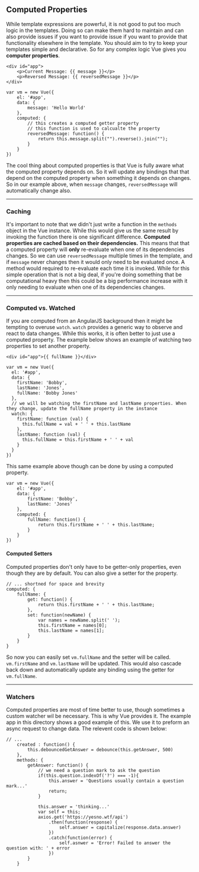 ## Computed Properties ##
While template expressions are powerful, it is not good to put too much logic in the templates. Doing so can make them hard to maintain and can also provide issues if you want to provide issue if you want to provide that functionality elsewhere in the template. You should aim to try to keep your templates simple and declarative. So for any complex logic Vue gives you **computer properties**.

```
<div id="app">
    <p>Current Message: {{ message }}</p>
    <p>Reversed Message: {{ reversedMessage }}</p>
</div>

var vm = new Vue({
    el: '#app',
    data: {
        message: 'Hello World'
    },
    computed: {
        // this creates a computed getter property
        // this function is used to calcualte the property
        reversedMessage: function() {
            return this.message.split("").reverse().join("");
        }
    }
})
```

The cool thing about computed properties is that Vue is fully aware what the computed property depends on. So it will update any bindings that that depend on the computed property when something it depends on changes. So in our example above, when `message` changes, `reversedMessage` will automatically change also.

---

### Caching ###
It's important to note that we didn't just write a function in the `methods` object in the Vue instance. While this would give us the same result by invoking the function there is one significant difference. **Computed properties are cached based on their dependencies.** This means that that a computed property will **only** re-evaluate when one of its dependencies changes. So we can use `reversedMessage` multiple times in the template, and if `message` never changes then it would only need to be evaluated once. A method would required to re-evaluate each time it is invoked. While for this simple operation that is not a big deal, if you're doing something that be computational heavy then this could be a big performance increase with it only needing to evaluate when one of its dependencies changes.

---

### Computed vs. Watched ###
If you are computed from an AngularJS background then it might be tempting to overuse `watch`. `watch` provides a generic way to observe and react to data changes. While this works, it is often better to just use a computed property. The example below shows an example of watching two properties to set another property.

```
<div id="app">{{ fullName }}</div>

var vm = new Vue({
  el: '#app',
  data: {
    firstName: 'Bobby',
    lastName: 'Jones',
    fullName: 'Bobby Jones'
  },
  // we will be watching the firstName and lastName properties. When they change, update the fullName property in the instance
  watch: {
    firstName: function (val) {
      this.fullName = val + ' ' + this.lastName
    },
    lastName: function (val) {
      this.fullName = this.firstName + ' ' + val
    }
  }
})
```

This same example above though can be done by using a computed property.
```
var vm = new Vue({
    el: '#app',
    data: {
        firstName: 'Bobby',
        lastName: 'Jones'
    },
    computed: {
        fullName: function() {
            return this.firstName + ' ' + this.lastName;
        }
    }
})
```

#### Computed Setters ####
Computed properties don't only have to be getter-only properties, even though they are by default. You can also give a setter for the property.

```
// ... shortned for space and brevity
computed: {
    fullName: {
        get: function() {
            return this.firstName + ' ' + this.lastName;
        },
        set: function(newName) {
            var names = newName.split(' ');
            this.firstName = names[0];
            this.lastName = names[1];
        }
    }
}
```

So now you can easily set `vm.fullName` and the setter will be called. `vm.firstName` and `vm.lastName` will be updated. This would also cascade back down and automatically update any binding using the getter for `vm.fullName`.


---
### Watchers ###
Computed properties are most of time better to use, though sometimes a custom watcher wil be necessary. This is why Vue provides it. The example app in this directory shows a good example of this. We use it to preform an async request to change data. The relevent code is shown below:
```
// ...
    created : function() {
        this.debouncedGetAnswer = debounce(this.getAnswer, 500)
    },
    methods: {
        getAnswer: function() {
            // we need a question mark to ask the question
            if(this.question.indexOf('?') === -1){
                this.answer = 'Questions usually contain a question mark...'
                return;
            }

            this.answer = 'thinking...'
            var self = this;
            axios.get('https://yesno.wtf/api')
                .then(function(response) {
                    self.answer = capitalize(response.data.answer)
                })
                .catch(function(error) {
                    self.asnwer = 'Error! Failed to answer the question with: ' + error
                })
        }
    }
```
